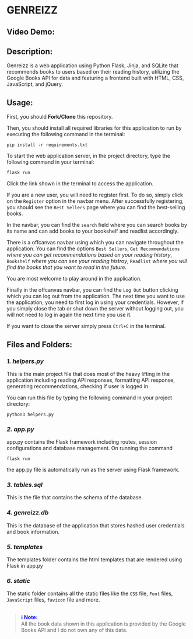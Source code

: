 # GENREIZZ
## Video Demo:
## Description:
Genreizz is a web application using Python Flask, Jinja, and SQLite that recommends books to users based on their reading history, utilizing the Google Books API for data and featuring a frontend built with HTML, CSS, JavaScript, and jQuery.
## Usage:
First, you should **Fork/Clone** this repository.

Then, you should install all required libraries for this application to run by executing the following command in the terminal:

    pip install -r requirements.txt

To start the web application server, in the project directory, type the following command in your terminal:

    flask run

Click the link shown in the terminal to access the application.

If you are a new user, you will need to register first. To do so, simply click on the `Register` option in the navbar menu. After successfully registering, you should see the `Best Sellers` page where you can find the best-selling books.

In the navbar, you can find the `search` field where you can search books by its name and can add books to your bookshelf and readlist accordingly.

There is a offcanvas navbar using which you can navigate throughout the application. You can find the options `Best Sellers`, `Get Recommendations` _where you can get recommendations based on your reading history_, `Bookshelf` _where you can see your reading histroy_, `Readlist` _where you will find the books that you want to read in the future._

You are most welcome to play around in the application.

Finally in the offcanvas navbar, you can find the `Log Out` button clicking which you can log out from the application. The next time you want to use the application, you need to first log in using your credentials. However, if you simply close the tab or shut down the server without logging out, you will not need to log in again the next time you use it.

If you want to close the server simply press `Ctrl+C` in the terminal.

## Files and Folders:

### ***1. helpers.py***
This is the main project file that does most of the heavy lifting in the application including reading API responses, formatting API response, generating recommendations, checking if user is logged in.

You can run this file by typing the following command in your project directory:

    python3 helpers.py

### ***2. app.py***
app.py contains the Flask framework including routes, session configurations and database management. On running the command

    flask run

the app.py file is automatically run as the server using Flask framework.

### ***3. tables.sql***
This is the file that contains the schema of the database.

### ***4. genreizz.db***
This is the database of the application that stores hashed user credentials and book information.

### ***5. templates***
The templates folder contains the html templates that are rendered using Flask in app.py

### ***6. static***
The static folder contains all the static files like the `CSS` file, `Font` files, `JavaScript` files, `favicon` file and more.

##
> <span style="color:blue">**ℹ️ Note:**</span>  
> All the book data shown in this application is provided by the Google Books API and I do not own any of this data.
